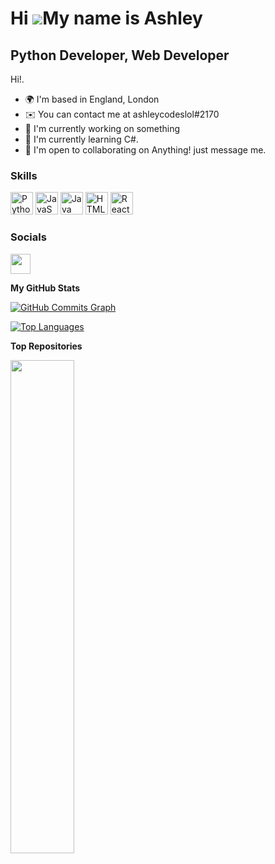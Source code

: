 Hi ![](https://user-images.githubusercontent.com/18350557/176309783-0785949b-9127-417c-8b55-ab5a4333674e.gif)My name is Ashley
==============================================================================================================================

Python Developer, Web Developer
-------------------------------

Hi!.

* 🌍  I'm based in England, London
* ✉️  You can contact me at ashleycodeslol#2170
* 🚀  I'm currently working on something
* 🧠  I'm currently learning C#.
* 🤝  I'm open to collaborating on Anything! just message me.

### Skills

<p align="left">
<a href="https://www.python.org/" target="_blank" rel="noreferrer"><img src="https://raw.githubusercontent.com/danielcranney/readme-generator/main/public/icons/skills/python-colored.svg" width="36" height="36" alt="Python" /></a>
<a href="https://developer.mozilla.org/en-US/docs/Web/JavaScript" target="_blank" rel="noreferrer"><img src="https://raw.githubusercontent.com/danielcranney/readme-generator/main/public/icons/skills/javascript-colored.svg" width="36" height="36" alt="JavaScript" /></a>
<a href="https://www.oracle.com/java/" target="_blank" rel="noreferrer"><img src="https://raw.githubusercontent.com/danielcranney/readme-generator/main/public/icons/skills/java-colored.svg" width="36" height="36" alt="Java" /></a>
<a href="https://developer.mozilla.org/en-US/docs/Glossary/HTML5" target="_blank" rel="noreferrer"><img src="https://raw.githubusercontent.com/danielcranney/readme-generator/main/public/icons/skills/html5-colored.svg" width="36" height="36" alt="HTML5" /></a>
<a href="https://reactjs.org/" target="_blank" rel="noreferrer"><img src="https://raw.githubusercontent.com/danielcranney/readme-generator/main/public/icons/skills/react-colored.svg" width="36" height="36" alt="React" /></a>
</p>

### Socials

<p align="left"> <a href="https://www.github.com/ashleycodeslol" target="_blank" rel="noreferrer"><img src="https://raw.githubusercontent.com/danielcranney/readme-generator/main/public/icons/socials/github.svg" width="32" height="32" /></a></p>


<b>My GitHub Stats</b>

<a href="http://www.github.com/ashleycodeslol"><img src="https://activity-graph.herokuapp.com/graph?username=ashleycodeslol&bg_color=1c1917&color=ffffff&line=0891b2&point=ffffff&area_color=1c1917&area=true&hide_border=true&custom_title=GitHub%20Commits%20Graph" alt="GitHub Commits Graph" /></a>

<a href="https://github.com/ashleycodeslol" align="left"><img src="https://github-readme-stats.vercel.app/api/top-langs/?username=ashleycodeslol&langs_count=10&title_color=0891b2&text_color=ffffff&icon_color=0891b2&bg_color=1c1917&hide_border=true&locale=en&custom_title=Top%20%Languages" alt="Top Languages" /></a>

<b>Top Repositories</b>

<div width="100%" align="center"><a href="https://github.com/ashleycodeslol/Pandora" align="left"><img align="left" width="45%" src="https://github-readme-stats.vercel.app/api/pin/?username=ashleycodeslol&repo=Pandora&title_color=0891b2&text_color=ffffff&icon_color=0891b2&bg_color=1c1917&hide_border=true&locale=en" /></a></div><br /><br /><br /><br /><br /><br /><br />
